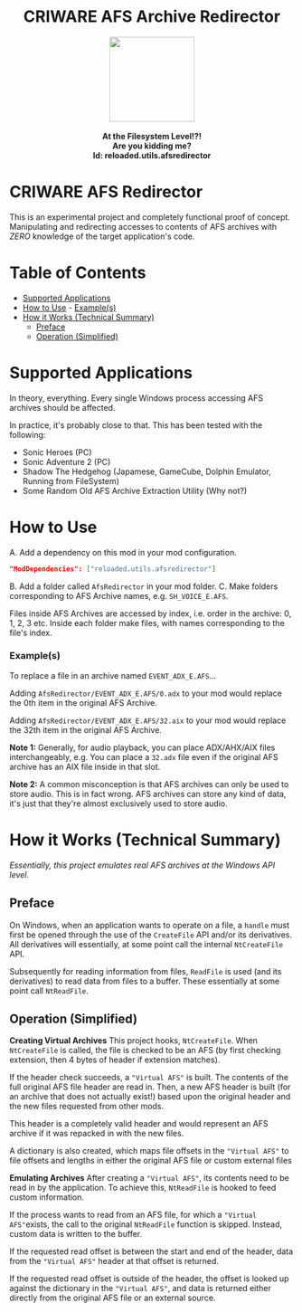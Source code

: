 <div align="center">
	<h1>CRIWARE AFS Archive Redirector</h1>
	<img src="https://i.imgur.com/BjPn7rU.png" width="150" align="center" />
	<br/> <br/>
	<strong>At the Filesystem Level!?!<br/>
	Are you kidding me?<br/></strong>
<b>Id: reloaded.utils.afsredirector</b>
</div>

# CRIWARE AFS Redirector

This is an experimental project and completely functional proof of concept. Manipulating and redirecting accesses to contents of AFS archives with *ZERO* knowledge of the target application's code.

# Table of Contents
- [Supported Applications](#supported-applications)
- [How to Use](#how-to-use)
		- [Example(s)](#examples)
- [How it Works (Technical Summary)](#how-it-works-technical-summary)
	- [Preface](#preface)
	- [Operation (Simplified)](#operation-simplified)

# Supported Applications

In theory, everything. 
Every single Windows process accessing AFS archives should be affected.

In practice, it's probably close to that. This has been tested with the following:
- Sonic Heroes (PC)
- Sonic Adventure 2 (PC)
- Shadow The Hedgehog (Japamese, GameCube, Dolphin Emulator, Running from FileSystem)
- Some Random Old AFS Archive Extraction Utility (Why not?)

# How to Use

A. Add a dependency on this mod in your mod configuration.

```json
"ModDependencies": ["reloaded.utils.afsredirector"]
```

B. Add a folder called `AfsRedirector` in your mod folder.
C. Make folders corresponding to AFS Archive names, e.g. `SH_VOICE_E.AFS`.

Files inside AFS Archives are accessed by index, i.e. order in the archive: 0, 1, 2, 3 etc.
Inside each folder make files, with names corresponding to the file's index.

### Example(s)

To replace a file in an archive named `EVENT_ADX_E.AFS`...

Adding `AfsRedirector/EVENT_ADX_E.AFS/0.adx` to your mod would replace the 0th item in the original AFS Archive.

Adding `AfsRedirector/EVENT_ADX_E.AFS/32.aix` to your mod would replace the 32th item in the original AFS Archive.

**Note 1:**
Generally, for audio playback, you can place ADX/AHX/AIX files interchangeably, e.g. You can place a `32.adx` file even if the original AFS archive has an AIX file inside in that slot. 

**Note 2:** A common misconception is that AFS archives can only be used to store audio. This is in fact wrong. AFS archives can store any kind of data, it's just that they're almost exclusively used to store audio.


# How it Works (Technical Summary)

*Essentially, this project emulates real AFS archives at the Windows API level.*

## Preface
On Windows, when an application wants to operate on a file, a `handle` must first be opened through the use of the `CreateFile` API and/or its derivatives. All derivatives will essentially, at some point call the internal `NtCreateFile` API. 

Subsequently for reading information from files, `ReadFile` is used (and its derivatives) to read data from files to a buffer. These essentially at some point call `NtReadFile`.

## Operation (Simplified)

**Creating Virtual Archives**
This project hooks, `NtCreateFile`. When `NtCreateFile` is called, the file is checked to be an AFS (by first checking extension, then 4 bytes of header if extension matches).

If the header check succeeds, a `"Virtual AFS"` is built. The contents of the full original AFS file header are read in. Then, a new AFS header is built (for an archive that does not actually exist!) based upon the original header and the new files requested from other mods. 

This header is a completely valid header and would represent an AFS archive if it was repacked in with the new files.

A dictionary is also created, which maps file offsets in the `"Virtual AFS"` to file offsets and lengths in either the original AFS file or custom external files 

**Emulating Archives**
After creating a `"Virtual AFS"`, its contents need to be read in by the application.
To achieve this, `NtReadFile` is hooked to feed custom information.

If the process wants to read from an AFS file, for which a `"Virtual AFS"`exists, the call to the original `NtReadFile` function is skipped. Instead, custom data is written to the buffer.

If the requested read offset is between the start and end of the header, data from the `"Virtual AFS"` header at that offset is returned.

If the requested read offset is outside of the header, the offset is looked up against the dictionary in the `"Virtual AFS"`, and data is returned either directly from the original AFS file or an external source.
